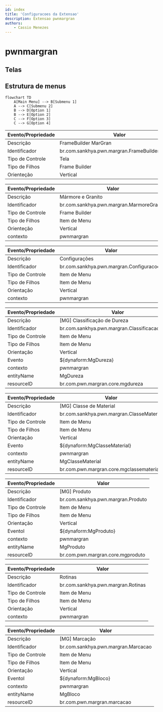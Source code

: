 ```yaml
---
id: index
title: 'Configuracoes da Extensao'
description: Extensao pwnmargran
authors:
    - Cassio Menezes
---
```

# pwnmargran

## Telas

## Estrutura de menus

``` mermaid
flowchart TD
    A[Main Menu] --> B[Submenu 1]
    A --> C[Submenu 2]
    B --> D[Option 1]
    B --> E[Option 2]
    C --> F[Option 3]
    C --> G[Option 4]
```

| Evento/Propriedade | Valor |
|--|--|
| Descrição | FrameBuilder MarGran |
| Identificador | br.com.sankhya.pwn.margran.FrameBuilderMarGran |
| Tipo de Controle | Tela |
| Tipo de Filhos | Frame Builder |
| Orienteção | Vertical |

| Evento/Propriedade | Valor |
|--|--|
| Descrição | Mármore e Granito |
| Identificador | br.com.sankhya.pwn.margran.MarmoreGranito |
| Tipo de Controle | Frame Builder |
| Tipo de Filhos | Item de Menu |
| Orienteção | Vertical |
| contexto | pwnmargran |

| Evento/Propriedade | Valor |
|--|--|
| Descrição | Configurações |
| Identificador | br.com.sankhya.pwn.margran.Configuracoes |
| Tipo de Controle | Item de Menu |
| Tipo de Filhos | Item de Menu |
| Orientação | Vertical |
| contexto | pwnmargran |

| Evento/Propriedade | Valor |
|--|--|
| Descrição | [MG] Classificação de Dureza |
| Identificador | br.com.sankhya.pwn.margran.ClassificacaoDureza |
| Tipo de Controle | Item de Menu |
| Tipo de Filhos | Item de Menu |
| Orientação | Vertical |
| Evento | ${dynaform:MgDureza} |
| contexto | pwnmargran |
| entityName | MgDureza |
| resourceID | br.com.pwn.margran.core.mgdureza |

| Evento/Propriedade | Valor |
|--|--|
| Descrição | [MG] Classe de Material |
| Identificador | br.com.sankhya.pwn.margran.ClasseMaterial |
| Tipo de Controle | Item de Menu |
| Tipo de Filhos | Item de Menu |
| Orientação | Vertical |
| Evento | ${dynaform:MgClasseMaterial} |
| contexto | pwnmargran |
| entityName | MgClasseMaterial |
| resourceID | br.com.pwn.margran.core.mgclassematerial |

| Evento/Propriedade | Valor |
|--|--|
| Descrição | [MG] Produto |
| Identificador | br.com.sankhya.pwn.margran.Produto |
| Tipo de Controle | Item de Menu |
| Tipo de Filhos | Item de Menu |
| Orientação | Vertical |
| Eventol | ${dynaform:MgProduto} |
| contexto | pwnmargran |
| entityName | MgProduto |
| resourceID | br.com.pwn.margran.core.mgproduto |

| Evento/Propriedade | Valor |
|--|--|
| Descrição | Rotinas |
| Identificador | br.com.sankhya.pwn.margran.Rotinas |
| Tipo de Controle | Item de Menu |
| Tipo de Filhos | Item de Menu |
| Orientação | Vertical |
| contexto | pwnmargran |

| Evento/Propriedade | Valor |
|--|--|
| Descrição | [MG] Marcação |
| Identificador | br.com.sankhya.pwn.margran.Marcacao |
| Tipo de Controle | Item de Menu |
| Tipo de Filhos | Item de Menu |
| Orientação | Vertical |
| Eventol | ${dynaform:MgBloco} |
| contexto | pwnmargran |
| entityName | MgBloco |
| resourceID | br.com.pwn.margran.marcacao |
